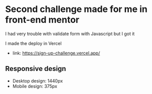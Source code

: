  Second challenge made for me in front-end mentor
 ================================================
 
 I had very trouble with validate form with Javascript but I got it
 
 I made the deploy in Vercel
 - link: https://sign-up-challenge.vercel.app/
 
 Responsive design
 ---------------------
 - Desktop design: 1440px
 - Mobile design: 375px
